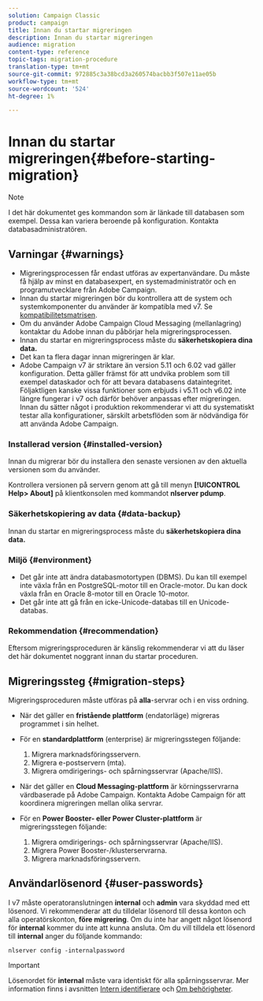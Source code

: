 ```yaml
---
solution: Campaign Classic
product: campaign
title: Innan du startar migreringen
description: Innan du startar migreringen
audience: migration
content-type: reference
topic-tags: migration-procedure
translation-type: tm+mt
source-git-commit: 972885c3a38bcd3a260574bacbb3f507e11ae05b
workflow-type: tm+mt
source-wordcount: '524'
ht-degree: 1%

---
```



# Innan du startar migreringen{#before-starting-migration}

>[!NOTE]
>
>I det här dokumentet ges kommandon som är länkade till databasen som exempel. Dessa kan variera beroende på konfiguration. Kontakta databasadministratören.

## Varningar {#warnings}

* Migreringsprocessen får endast utföras av expertanvändare. Du måste få hjälp av minst en databasexpert, en systemadministratör och en programutvecklare från Adobe Campaign.
* Innan du startar migreringen bör du kontrollera att de system och systemkomponenter du använder är kompatibla med v7. Se [kompatibilitetsmatrisen](../../rn/using/compatibility-matrix.md).
* Om du använder Adobe Campaign Cloud Messaging (mellanlagring) kontaktar du Adobe innan du påbörjar hela migreringsprocessen.
* Innan du startar en migreringsprocess måste du **säkerhetskopiera dina data.**
* Det kan ta flera dagar innan migreringen är klar.
* Adobe Campaign v7 är striktare än version 5.11 och 6.02 vad gäller konfiguration. Detta gäller främst för att undvika problem som till exempel dataskador och för att bevara databasens dataintegritet. Följaktligen kanske vissa funktioner som erbjuds i v5.11 och v6.02 inte längre fungerar i v7 och därför behöver anpassas efter migreringen. Innan du sätter något i produktion rekommenderar vi att du systematiskt testar alla konfigurationer, särskilt arbetsflöden som är nödvändiga för att använda Adobe Campaign.

### Installerad version {#installed-version}

Innan du migrerar bör du installera den senaste versionen av den aktuella versionen som du använder.

Kontrollera versionen på servern genom att gå till menyn **[!UICONTROL Help> About]** på klientkonsolen med kommandot **nlserver pdump**.

### Säkerhetskopiering av data {#data-backup}

Innan du startar en migreringsprocess måste du **säkerhetskopiera dina data.**

### Miljö {#environment}

* Det går inte att ändra databasmotortypen (DBMS). Du kan till exempel inte växla från en PostgreSQL-motor till en Oracle-motor. Du kan dock växla från en Oracle 8-motor till en Oracle 10-motor.
* Det går inte att gå från en icke-Unicode-databas till en Unicode-databas.

### Rekommendation {#recommendation}

Eftersom migreringsproceduren är känslig rekommenderar vi att du läser det här dokumentet noggrant innan du startar proceduren.

## Migreringssteg {#migration-steps}

Migreringsproceduren måste utföras på **alla**-servrar och i en viss ordning.

* När det gäller en **fristående plattform** (endatorläge) migreras programmet i sin helhet.
* För en **standardplattform** (enterprise) är migreringsstegen följande:

   1. Migrera marknadsföringsservern.
   1. Migrera e-postservern (mta).
   1. Migrera omdirigerings- och spårningsservrar (Apache/IIS).

* När det gäller en **Cloud Messaging-plattform** är körningsservrarna värdbaserade på Adobe Campaign. Kontakta Adobe Campaign för att koordinera migreringen mellan olika servrar.
* För en **Power Booster- eller Power Cluster-plattform** är migreringsstegen följande:

   1. Migrera omdirigerings- och spårningsservrar (Apache/IIS).
   1. Migrera Power Booster-/klusterservrarna.
   1. Migrera marknadsföringsservern.

## Användarlösenord {#user-passwords}

I v7 måste operatoranslutningen **internal** och **admin** vara skyddad med ett lösenord. Vi rekommenderar att du tilldelar lösenord till dessa konton och alla operatörskonton, **före migrering**. Om du inte har angett något lösenord för **internal** kommer du inte att kunna ansluta. Om du vill tilldela ett lösenord till **internal** anger du följande kommando:

```
nlserver config -internalpassword
```

>[!IMPORTANT]
>
>Lösenordet för **internal** måste vara identiskt för alla spårningsservrar. Mer information finns i avsnitten [Intern identifierare](../../installation/using/campaign-server-configuration.md#internal-identifier) och [Om behörigheter](../../platform/using/access-management.md#about-permissions).

